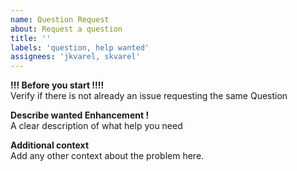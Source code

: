 ```yaml
---
name: Question Request
about: Request a question
title: ''
labels: 'question, help wanted'
assignees: 'jkvarel, skvarel'
---
```


**!!! Before you start !!!!**  
Verify if there is not already an issue requesting the same Question

**Describe wanted Enhancement !**  
A clear description of what help you need

**Additional context**  
Add any other context about the problem here.
